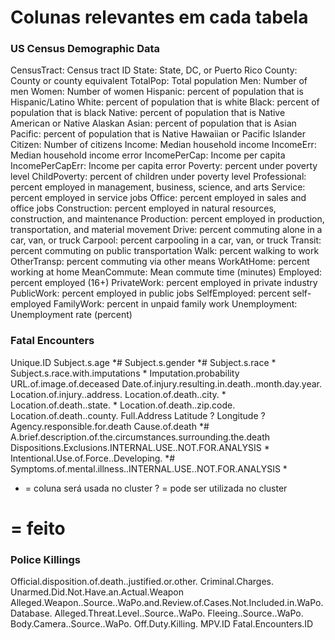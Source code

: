 # Colunas relevantes em cada tabela

### US Census Demographic Data
CensusTract: Census tract ID 
State: State, DC, or Puerto Rico 
County: County or county equivalent 
TotalPop: Total population 
Men: Number of men 
Women: Number of women 
Hispanic: percent of population that is Hispanic/Latino 
White: percent of population that is white 
Black: percent of population that is black 
Native: percent of population that is Native American or Native Alaskan 
Asian: percent of population that is Asian 
Pacific: percent of population that is Native Hawaiian or Pacific Islander Citizen: Number of citizens 
Income: Median household income 
IncomeErr: Median household income error 
IncomePerCap: Income per capita 
IncomePerCapErr: Income per capita error 
Poverty: percent under poverty level 
ChildPoverty: percent of children under poverty level
Professional: percent employed in management, business, science, and arts Service: percent employed in service jobs 
Office: percent employed in sales and office jobs 
Construction: percent employed in natural resources, construction, and maintenance 
Production: percent employed in production, transportation, and material movement 
Drive: percent commuting alone in a car, van, or truck 
Carpool: percent carpooling in a car, van, or truck 
Transit: percent commuting on public transportation 
Walk: percent walking to work 
OtherTransp: percent commuting via other means 
WorkAtHome: percent working at home 
MeanCommute: Mean commute time (minutes) 
Employed: percent employed (16+) 
PrivateWork: percent employed in private industry 
PublicWork: percent employed in public jobs 
SelfEmployed: percent self-employed 
FamilyWork: percent in unpaid family work 
Unemployment: Unemployment rate (percent)


### Fatal Encounters
Unique.ID
Subject.s.age *#
Subject.s.gender *#
Subject.s.race *
Subject.s.race.with.imputations *
Imputation.probability
URL.of.image.of.deceased
Date.of.injury.resulting.in.death..month.day.year.
Location.of.injury..address.
Location.of.death..city. *
Location.of.death..state. *
Location.of.death..zip.code.
Location.of.death..county.
Full.Address
Latitude ?
Longitude ?
Agency.responsible.for.death
Cause.of.death *#
A.brief.description.of.the.circumstances.surrounding.the.death
Dispositions.Exclusions.INTERNAL.USE..NOT.FOR.ANALYSIS *
Intentional.Use.of.Force..Developing. *#
Symptoms.of.mental.illness..INTERNAL.USE..NOT.FOR.ANALYSIS *

* = coluna será usada no cluster
? = pode ser utilizada no cluster
# = feito


### Police Killings
Official.disposition.of.death..justified.or.other.
Criminal.Charges.
Unarmed.Did.Not.Have.an.Actual.Weapon
Alleged.Weapon..Source..WaPo.and.Review.of.Cases.Not.Included.in.WaPo.Database.
Alleged.Threat.Level..Source..WaPo.
Fleeing..Source..WaPo.
Body.Camera..Source..WaPo.
Off.Duty.Killing.
MPV.ID
Fatal.Encounters.ID